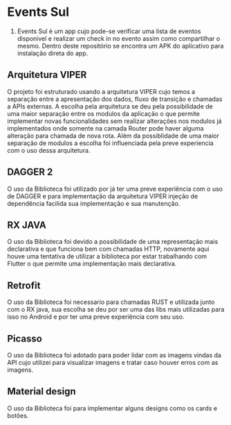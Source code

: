 # Events Sul

1. Events Sul é um app cujo pode-se verificar uma lista de eventos disponivel e realizar um check in no evento assim como compartilhar o mesmo. Dentro deste repositório se encontra um APK do aplicativo para instalação direta do app.

## Arquitetura VIPER
O projeto foi estruturado usando a arquitetura VIPER cujo temos a separação entre a apresentação dos dados, fluxo de transição e chamadas a APIs externas. A escolha pela arquitetura se deu pela possibilidade de uma maior separação entre os modulos da aplicação o que permite implementar novas funcionalidades sem realizar alterações nos modulos já implementados onde somente na camada Router pode haver alguma alteração para chamada de nova rota. Além da possiblidade de uma maior separação de modulos a escolha foi influenciada pela preve experiencia com o uso dessa arquitetura.

## DAGGER 2
O uso da Biblioteca foi utilizado por já ter uma preve experiência com o uso de DAGGER e para implementação da arquitetura VIPER injeção de dependência facilida sua implementação e sua manutenção.

## RX JAVA
O uso da Biblioteca foi devido a possibilidade de uma representação mais declarativa e que funciona bem com chamadas HTTP, novamente aqui houve uma tentativa de utilizar a biblioteca por estar trabalhando com Flutter o que permite uma implementação mais declarativa.

## Retrofit
O uso da Biblioteca foi necessario para chamadas RUST e utilizada junto com o RX java, sua escolha se deu por ser uma das libs mais utilizadas para isso no Android e por ter uma preve experiência com seu uso.

## Picasso
O uso da Biblioteca foi adotado para poder lidar com as imagens vindas da API cujo utilizei para visualizar imagens e tratar caso houver erros com as imagens. 

## Material design
O uso da Biblioteca foi para implementar alguns designs como os cards e botões. 
